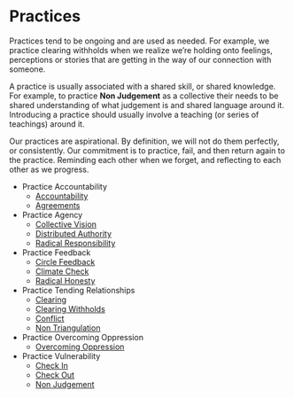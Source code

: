 # Practices

Practices tend to be ongoing and are used as needed. For example, we practice clearing withholds when we realize we’re holding onto feelings, perceptions or stories that are getting in the way of our connection with someone.

A practice is usually associated with a shared skill, or shared knowledge. For example, to practice **Non Judgement** as a collective their needs to be shared understanding of what judgement is and shared language around it. Introducing a practice should usually involve a teaching (or series of teachings) around it.

Our practices are aspirational. By definition, we will not do them perfectly, or consistently. Our commitment is to practice, fail, and then return again to the practice. Reminding each other when we forget, and reflecting to each other as we progress.

- Practice Accountability
    * [Accountability](/Practice_Accountability/Accountability.md)
    * [Agreements](/Practice_Accountability/Agreements.md)
- Practice Agency
    * [Collective Vision](/Practice_Agency/Collective_Vision.md)
    * [Distributed Authority](/Practice_Agency/Distributed_Authority.md)
    * [Radical Responsibility](/Practice_Agency/Radical_Responsibility.md)
- Practice Feedback
    * [Circle Feedback](/Practice_Feedback/Circle_Feedback.md)
    * [Climate Check](/Practice_Feedback/Climate_Check.md)
    * [Radical Honesty](/Practice_Feedback/Radical_Honesty.md)
- Practice Tending Relationships
    * [Clearing](/Practice_Tending_Relationships/Clearing.md)
    * [Clearing Withholds](/Practice_Tending_Relationships/Clearing_Withholds.md)
    * [Conflict](/Practice_Tending_Relationships/Conflict.md)
    * [Non Triangulation](/Practice_Tending_Relationships/Non_Triangulation.md)
- Practice Overcoming Oppression
    * [Overcoming Oppression](/Practice_Overcoming_Oppression/Overcoming_Oppression.md)
- Practice Vulnerability
    * [Check In](/Practice_Vulnerability/Check_In.md)
    * [Check Out](/Practice_Vulnerability/Check_Out.md)
    * [Non Judgement](/Practice_Vulnerability/Non_Judgement.md)
